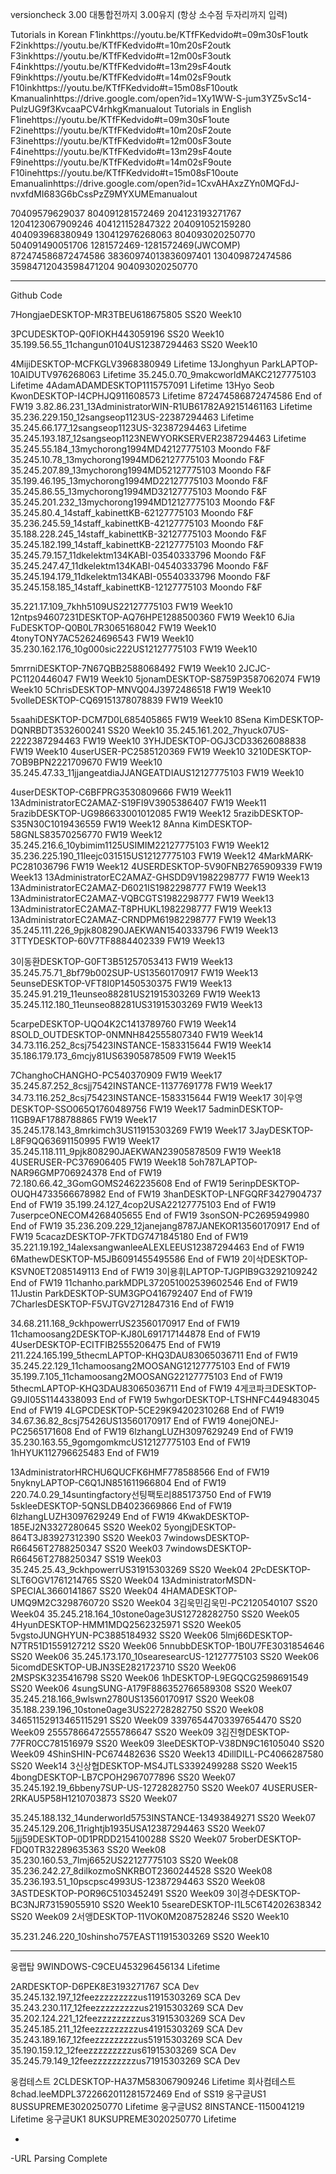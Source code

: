 versioncheck 3.00 대통합전까지 3.00유지 (항상 소수점 두자리까지 입력) 

Tutorials in Korean
F1inkhttps://youtu.be/KTfFKedvido#t=09m30sF1outk F2inkhttps://youtu.be/KTfFKedvido#t=10m20sF2outk F3inkhttps://youtu.be/KTfFKedvido#t=12m00sF3outk F4inkhttps://youtu.be/KTfFKedvido#t=13m29sF4outk F9inkhttps://youtu.be/KTfFKedvido#t=14m02sF9outk F10inkhttps://youtu.be/KTfFKedvido#t=15m08sF10outk Kmanualinhttps://drive.google.com/open?id=1Xy1WW-S-jum3YZ5vSc14-PulzUG9f3KvcaaPCV4rhkgKmanualout
Tutorials in English
F1inehttps://youtu.be/KTfFKedvido#t=09m30sF1oute F2inehttps://youtu.be/KTfFKedvido#t=10m20sF2oute F3inehttps://youtu.be/KTfFKedvido#t=12m00sF3oute F4inehttps://youtu.be/KTfFKedvido#t=13m29sF4oute F9inehttps://youtu.be/KTfFKedvido#t=14m02sF9oute F10inehttps://youtu.be/KTfFKedvido#t=15m08sF10oute Emanualinhttps://drive.google.com/open?id=1CxvAHAxzZYn0MQFdJ-nvxfdMI683G6bCssPzZ9MYXUMEmanualout

70409579629037 804091281572469 204123193271767 1204123067909246 404121152847322 204091052159280 404093968380949 130412976268063 804093020250770 504091490051706 1281572469-1281572469(JWCOMP) 872474586872474586 38360974013836097401 130409872474586 35984712043598471204 904093020250770


------------------------------
Github Code


7HongjaeDESKTOP-MR3TBEU618675805 SS20 Week10

3PCUDESKTOP-Q0FIOKH443059196 SS20 Week10
35.199.56.55_11changun0104US12387294463 SS20 Week10


4MijiDESKTOP-MCFKGLV3968380949 Lifetime
13Jonghyun ParkLAPTOP-10AIDUTV976268063 Lifetime
35.245.0.70_9makcworldMAKC2127775103 Lifetime
4AdamADAMDESKTOP1115757091 Lifetime
13Hyo Seob KwonDESKTOP-I4CPHJQ911608573 Lifetime
872474586872474586 End of FW19
3.82.86.231_13AdministratorWIN-R1UB61782A92151461163 Lifetime
35.236.229.150_12sangseop1123US-22387294463 Lifetime
35.245.66.177_12sangseop1123US-32387294463 Lifetime
35.245.193.187_12sangseop1123NEWYORKSERVER2387294463 Lifetime
35.245.55.184_13mychorong1994MD42127775103 Moondo F&F
35.245.10.78_13mychorong1994MD62127775103 Moondo F&F
35.245.207.89_13mychorong1994MD52127775103 Moondo F&F
35.199.46.195_13mychorong1994MD22127775103 Moondo F&F
35.245.86.55_13mychorong1994MD32127775103 Moondo F&F
35.245.201.232_13mychorong1994MD12127775103 Moondo F&F
35.245.80.4_14staff_kabinettKB-62127775103 Moondo F&F
35.236.245.59_14staff_kabinettKB-42127775103 Moondo F&F
35.188.228.245_14staff_kabinettKB-32127775103 Moondo F&F
35.245.182.199_14staff_kabinettKB-22127775103 Moondo F&F
35.245.79.157_11dkelektm134KABI-03540333796 Moondo F&F
35.245.247.47_11dkelektm134KABI-04540333796 Moondo F&F
35.245.194.179_11dkelektm134KABI-05540333796 Moondo F&F
35.245.158.185_14staff_kabinettKB-12127775103 Moondo F&F








35.221.17.109_7khh5109US22127775103 FW19 Week10
12ntps94607231DESKTOP-AQ76HPE1288500360 FW19 Week10
6Jia FuDESKTOP-Q0B0L7R3065168042 FW19 Week10
4tonyTONY7AC52624696543 FW19 Week10
35.230.162.176_10g000sic222US12127775103 FW19 Week10

5mrrniDESKTOP-7N67QBB2588068492 FW19 Week10
2JCJC-PC1120446047 FW19 Week10
5jonamDESKTOP-S8759P3587062074 FW19 Week10
5ChrisDESKTOP-MNVQ04J3972486518 FW19 Week10
5volleDESKTOP-CQ69151378078839 FW19 Week10

5saahiDESKTOP-DCM7D0L685405865 FW19 Week10
8Sena KimDESKTOP-DQNRBDT3532600241 SS20 Week10
35.245.161.202_7hyuck07US-2222387294463 FW19 Week10
3YHJDESKTOP-OGJ3CD33626088838 FW19 Week10
4userUSER-PC2585120369 FW19 Week10
3210DESKTOP-7OB9BPN2221709670 FW19 Week10
35.245.47.33_11jjangeatdiaJJANGEATDIAUS12127775103 FW19 Week10


4userDESKTOP-C6BFPRG3530809666 FW19 Week11
13AdministratorEC2AMAZ-S19FI9V3905386407 FW19 Week11
5razibDESKTOP-UG986633001012085 FW19 Week12
5razibDESKTOP-S35N30C1019436559 FW19 Week12
8Anna KimDESKTOP-58GNLS83570256770 FW19 Week12
35.245.216.6_10ybimim1125USIMIM22127775103 FW19 Week12
35.236.225.190_11leejc031515US12127775103 FW19 Week12
4MarkMARK-PC281036796 FW19 Week12
4USERDESKTOP-5V90FNB2765909339 FW19 Week13
13AdministratorEC2AMAZ-GHSDD9V1982298777 FW19 Week13
13AdministratorEC2AMAZ-D6021IS1982298777 FW19 Week13
13AdministratorEC2AMAZ-VQBCGTS1982298777 FW19 Week13
13AdministratorEC2AMAZ-T8PHUKL1982298777 FW19 Week13
13AdministratorEC2AMAZ-CRNDPM61982298777 FW19 Week13
35.245.111.226_9pjk808290JAEKWAN1540333796 FW19 Week13
3TTYDESKTOP-60V7TF8884402339 FW19 Week13

3이동환DESKTOP-G0FT3B51257053413 FW19 Week13
35.245.75.71_8bf79b002SUP-US13560170917 FW19 Week13
5eunseDESKTOP-VFT8I0P1450530375 FW19 Week13
35.245.91.219_11eunseo88281US21915303269 FW19 Week13
35.245.112.180_11eunseo88281US31915303269 FW19 Week13

5carpeDESKTOP-UQO4K2C1413789760 FW19 Week14
8SOLD_OUTDESKTOP-0NMNH842555807340 FW19 Week14
34.73.116.252_8csj75423INSTANCE-1583315644 FW19 Week14
35.186.179.173_6mcjy81US63905878509 FW19 Week15

7ChanghoCHANGHO-PC540370909 FW19 Week17
35.245.87.252_8csjj7542INSTANCE-11377691778 FW19 Week17
34.73.116.252_8csj75423INSTANCE-1583315644 FW19 Week17
3이우영DESKTOP-SSO065Q1760489756 FW19 Week17
5adminDESKTOP-11GB9AF1788788865 FW19 Week17
35.245.178.143_8mrkimch3US11915303269 FW19 Week17
3JayDESKTOP-L8F9QQ63691150995 FW19 Week17
35.245.118.111_9pjk808290JAEKWAN23905878509 FW19 Week18
4USERUSER-PC376906405 FW19 Week18
5oh787LAPTOP-NAR96GMP706924378 End of FW19
72.180.66.42_3GomGOMS2462235608 End of FW19
5erinpDESKTOP-OUQH4733566678982 End of FW19
3hanDESKTOP-LNFGQRF3427904737 End of FW19
35.199.24.127_4cop2USA22127775103 End of FW19
7userpceONECOM4268405655 End of FW19
3sonSON-PC2695949980 End of FW19
35.236.209.229_12janejang8787JANEKOR13560170917 End of FW19
5cacazDESKTOP-7FKTDG7471845180 End of FW19
35.221.19.192_14alexsangwanleeALEXLEEUS12387294463 End of FW19
6MathewDESKTOP-M5JB6091455495586 End of FW19
2이삭DESKTOP-KSVN0ET2085149113 End of FW19
3이용휘LAPTOP-TJGPIB9G3292109242 End of FW19
11chanho.parkMDPL372051002539602546 End of FW19
11Justin ParkDESKTOP-SUM3GPO416792407 End of FW19
7CharlesDESKTOP-F5VJTGV2712847316 End of FW19

34.68.211.168_9ckhpowerrUS23560170917 End of FW19
11chamoosang2DESKTOP-KJ80L691717144878 End of FW19
4UserDESKTOP-ECITFIB2555206475 End of FW19
211.224.165.199_5thecmLAPTOP-KHQ3DAU83065036711 End of FW19
35.245.22.129_11chamoosang2MOOSANG12127775103 End of FW19
35.199.7.105_11chamoosang2MOOSANG22127775103 End of FW19
5thecmLAPTOP-KHQ3DAU83065036711 End of FW19
4게코파크DESKTOP-G9JI05S1144338093 End of FW19
5whgorDESKTOP-LTSHNFC449483045 End of FW19
4LGPCDESKTOP-5CE29K94202310268 End of FW19
34.67.36.82_8csj75426US13560170917 End of FW19
4onejONEJ-PC2565171608 End of FW19
6lzhangLUZH3097629249 End of FW19
35.230.163.55_9gomgomkmcUS12127775103 End of FW19
1hHYUK112796625483 End of FW19

13AdministratorHRCHU6QUCFK6HMF778588566 End of FW19
5nyknyLAPTOP-C6Q1JN851611966804 End of FW19
220.74.0.29_14suntingfactory선팅팩토리885173750 End of FW19
5skleeDESKTOP-5QNSLDB4023669866 End of FW19
6lzhangLUZH3097629249 End of FW19
4KwakDESKTOP-185EJ2N3327280645 SS20 Week02
5yongjDESKTOP-864T3J83927312390 SS20 Week03
7windowsDESKTOP-R66456T2788250347 SS20 Week03
7windowsDESKTOP-R66456T2788250347 SS19 Week03
35.245.25.43_9ckhpowerrUS31915303269 SS20 Week04
2PcDESKTOP-SLT6OGV1761214765 SS20 Week04
13AdministratorMSDN-SPECIAL3660141867 SS20 Week04
4HAMADESKTOP-UMQ9M2C3298760720 SS20 Week04
3김욱민김욱민-PC2120540107 SS20 Week04
35.245.218.164_10stone0age3US12728282750 SS20 Week05
4HyunDESKTOP-HMM1MDQ2562325971 SS20 Week05
5vgstoJUNGHYUN-PC3885184932 SS20 Week06
5lmj66DESKTOP-N7TR51D1559127212 SS20 Week06
5nnubbDESKTOP-1B0U7FE3031854646 SS20 Week06
35.245.173.170_10searesearcUS-12127775103 SS20 Week06
5icomdDESKTOP-UBJN3SE2821723710 SS20 Week06
2MSPSK3235416798 SS20 Week06
1hDESKTOP-L9EGQCG2598691549 SS20 Week06
4sungSUNG-A179F886352766589308 SS20 Week07
35.245.218.166_9wlswn2780US13560170917 SS20 Week08
35.188.239.196_10stone0age3US22728282750 SS20 Week08
34651152913465115291 SS20 Week09
33976544703397654470 SS20 Week09
25557866472555786647 SS20 Week09
3김진형DESKTOP-77FR0CC781516979 SS20 Week09
3leeDESKTOP-V38DN9C16105040 SS20 Week09
4ShinSHIN-PC674482636 SS20 Week13
4DillDILL-PC4066287580 SS20 Week14
3신상협DESKTOP-MS4JTLS3392499288 SS20 Week15
4bongDESKTOP-LB7CPOH2967077896 SS20 Week07
35.245.192.19_6bbeny7SUP-US-12728282750 SS20 Week07
4USERUSER-2RKAU5P58H1210703873 SS20 Week07

35.245.188.132_14underworld5753INSTANCE-13493849271 SS20 Week07
35.245.129.206_11rightjb1935USA12387294463 SS20 Week07
5jjj59DESKTOP-0D1PRDD2154100288 SS20 Week07
5roberDESKTOP-FDQ0TR32289635363 SS20 Week08
35.230.160.53_7lmj6652US22127775103 SS20 Week08
35.236.242.27_8dilkozmoSNKRBOT2360244528 SS20 Week08
35.236.193.51_10pscpsc4993US-12387294463 SS20 Week08
3ASTDESKTOP-POR96C5103452491 SS20 Week09
3이경수DESKTOP-BC3NJR73159055910 SS20 Week10
5seareDESKTOP-I1L5C6T4202638342 SS20 Week09
2서앵DESKTOP-11VOK0M2087528246 SS20 Week10

35.231.246.220_10shinsho757EAST11915303269 SS20 Week10

-----------------------------





웅랩탑 9WINDOWS-C9CEU453296456134 Lifetime 

2ARDESKTOP-D6PEK8E3193271767 SCA Dev
35.245.132.197_12feezzzzzzzzzus11915303269 SCA Dev
35.243.230.117_12feezzzzzzzzzus21915303269 SCA Dev
35.202.124.221_12feezzzzzzzzzus31915303269 SCA Dev
35.245.185.211_12feezzzzzzzzzus41915303269 SCA Dev
35.243.189.167_12feezzzzzzzzzus51915303269 SCA Dev
35.190.159.12_12feezzzzzzzzzus61915303269 SCA Dev
35.245.79.149_12feezzzzzzzzzus71915303269 SCA Dev

웅컴테스트 2CLDESKTOP-HA37M583067909246 Lifetime
회사컴테스트 8chad.leeMDPL3722662011281572469 End of SS19
웅구글US1 8USSUPREME3020250770 Lifetime
웅구글US2 8INSTANCE-1150041219 Lifetime
웅구글UK1 8UKSUPREME3020250770 Lifetime

-
-URL Parsing Complete
